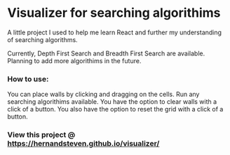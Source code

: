 # Visualizer for searching algorithims
A little project I used to help me learn React and further my understanding of searching algorithms.

Currently, Depth First Search and Breadth First Search are available. Planning to add more algorithims in the future.

### How to use: 
You can place walls by clicking and dragging on the cells. 
Run any searching algorithims available.
You have the option to clear walls with a click of a button.
You also have the option to reset the grid with a click of a button.

### View this project @  https://hernandsteven.github.io/visualizer/


